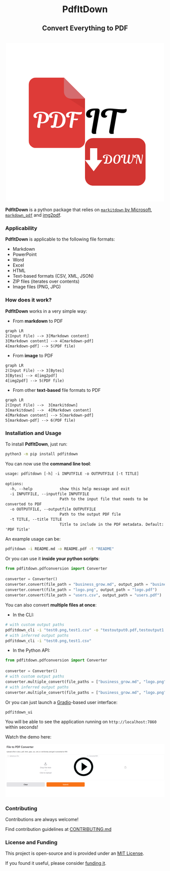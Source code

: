 <div align="center">
<h1>PdfItDown</h1>
<h2>Convert Everything to PDF</h2>
</div>
<br>
<div align="center">
    <img src="https://raw.githubusercontent.com/AstraBert/PdfItDown/main/img/logo.png" alt="PdfItDown Logo">
</div>

**PdfItDown** is a python package that relies on [`markitdown` by Microsoft](https://github.com/microsoft/markitdown/), [`markdown_pdf`](https://github.com/vb64/markdown-pdf) and [img2pdf](https://pypi.org/project/img2pdf/).

### Applicability

**PdfItDown** is applicable to the following file formats:

- Markdown
- PowerPoint
- Word
- Excel
- HTML
- Text-based formats (CSV, XML, JSON)
- ZIP files (iterates over contents)
- Image files (PNG, JPG)

### How does it work?

**PdfItDown** works in a very simple way:

- From **markdown** to PDF

```mermaid
graph LR
2(Input File) --> 3[Markdown content] 
3[Markdown content] --> 4[markdown-pdf]
4[markdown-pdf] --> 5(PDF file)
```

- From **image** to PDF

```mermaid
graph LR
2(Input File) --> 3[Bytes] 
3[Bytes] --> 4[img2pdf]
4[img2pdf] --> 5(PDF file)
```

- From other **text-based** file formats to PDF

```mermaid
graph LR
2(Input File) -->  3[markitdown]
3[markitdown] -->  4[Markdown content]
4[Markdown content] --> 5[markdown-pdf]
5[markdown-pdf] --> 6(PDF file)
```

### Installation and Usage

To install **PdfItDown**, just run:

```bash
python3 -m pip install pdfitdown
```

You can now use the **command line tool**:

```
usage: pdfitdown [-h] -i INPUTFILE -o OUTPUTFILE [-t TITLE]

options:
  -h, --help            show this help message and exit
  -i INPUTFILE, --inputfile INPUTFILE
                        Path to the input file that needs to be converted to PDF
  -o OUTPUTFILE, --outputfile OUTPUTFILE
                        Path to the output PDF file
  -t TITLE, --title TITLE
                        Title to include in the PDF metadata. Default: 'PDF Title'
```

An example usage can be:

```bash
pdfitdown -i README.md -o README.pdf -t "README"
```

Or you can use it **inside your python scripts**:

```python
from pdfitdown.pdfconversion import Converter

converter = Converter()
converter.convert(file_path = "business_grow.md", output_path = "business_growth.pdf", title="Business Growth for Q3 in 2024")
converter.convert(file_path = "logo.png", output_path = "logo.pdf")
converter.convert(file_path = "users.csv", output_path = "users.pdf")
```

You can also convert **multiple files at once**:

- In the CLI:

```bash
# with custom output paths
pdfitdown_cli -i "test0.png,test1.csv" -o "testoutput0.pdf,testoutput1.pdf"
# with inferred output paths
pdfitdown_cli -i "test0.png,test1.csv"
```

- In the Python API:

```python
from pdfitdown.pdfconversion import Converter

converter = Converter()
# with custom output paths
converter.multiple_convert(file_paths = ["business_grow.md", "logo.png"], output_paths = ["business_growth.pdf", "logo.pdf"])
# with inferred output paths
converter.multiple_convert(file_paths = ["business_grow.md", "logo.png"])
```


Or you can just launch a [Gradio](https://gradio.app)-based user interface:

```bash
pdfitdown_ui
```

You will be able to see the application running on `http://localhost:7860` within seconds!

Watch the demo here:

[![Watch the video demo!](https://raw.githubusercontent.com/AstraBert/PdfItDown/main/img/thumbnail.png)](https://raw.githubusercontent.com/AstraBert/PdfItDown/main/img/pdfitdown_ui_demo.mp4)

### Contributing

Contributions are always welcome!

Find contribution guidelines at [CONTRIBUTING.md](https://github.com/AstraBert/PdfItDown/tree/main/CONTRIBUTING.md)

### License and Funding

This project is open-source and is provided under an [MIT License](https://github.com/AstraBert/PdfItDown/tree/main/LICENSE).

If you found it useful, please consider [funding it](https://github.com/sponsors/AstraBert).